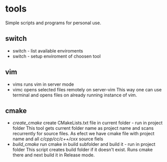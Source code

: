 # tools
Simple scripts and programs for personal use.

## switch
 - switch - list available enviroments
 - switch <available-name-and-version> - setup enviroment of choosen tool

## vim
 - vims runs vim in server mode
 - vimc <files> opens selected files remotely on server-vim
 This way one can use terminal and opens files on already running instance of vim.

## cmake
 - *create_cmake* create CMakeLists.txt file in current folder - run in project folder
    This tool gets current folder name as project name and scans recurrently for source files.
    As efect we have cmake file with project name and all *c/cpp/cc/c++/cxx* source fiels
 - *build_cmake* run cmake in build subfolder and build it - run in project folder
    This script creates build folder if it doesn't exist. Runs cmake there and next build it in Release mode.
